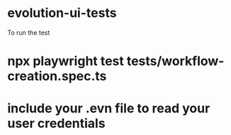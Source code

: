 # evolution-ui-tests

To run the test
# npx playwright test tests/workflow-creation.spec.ts

# include your .evn file to read your user credentials
